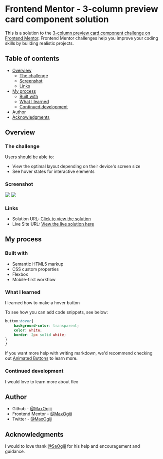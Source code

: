 # Frontend Mentor - 3-column preview card component solution

This is a solution to the [3-column preview card component challenge on Frontend Mentor](https://www.frontendmentor.io/challenges/3column-preview-card-component-pH92eAR2-). Frontend Mentor challenges help you improve your coding skills by building realistic projects. 

## Table of contents

- [Overview](#overview)
  - [The challenge](#the-challenge)
  - [Screenshot](#screenshot)
  - [Links](#links)
- [My process](#my-process)
  - [Built with](#built-with)
  - [What I learned](#what-i-learned)
  - [Continued development](#continued-development)
- [Author](#author)
- [Acknowledgments](#acknowledgments)

## Overview

### The challenge

Users should be able to:

- View the optimal layout depending on their device's screen size
- See hover states for interactive elements

### Screenshot

![](https://lh4.googleusercontent.com/5ho003ja2QueYFhcsWtM6a-3VeK6SpHzgkWVeR8ndnL-0ZtsIzOuOfSmS6wB5mZIj54=w2400)
![](https://lh3.googleusercontent.com/ReTZg0pWD7EPSzChzd1T5vo33qb7mmWvhP2FiEycfGiNrAWefgH2OJItOD1IRt0llYE=w2400)


### Links

- Solution URL: [Click to view the solution](https://github.com/MaxiTeddy/3-Column-Preview-Card)
- Live Site URL: [View the live solution here](https://3-column-preview-orpin.vercel.app/)

## My process

### Built with

- Semantic HTML5 markup
- CSS custom properties
- Flexbox
- Mobile-first workflow

### What I learned

I learned how to make a hover button

To see how you can add code snippets, see below:

```css
button:hover{
    background-color: transparent;
    color: white;
    border: 2px solid white;
}
}
```

If you want more help with writing markdown, we'd recommend checking out [Animated Buttons](https://www.w3schools.com/howto/howto_css_animate_buttons.asp) to learn more.


### Continued development

I would love to learn more about flex


## Author

- Github - [@MaxOgiji](https://github.com/MaxiTeddy)
- Frontend Mentor - [@MaxOgiji](https://www.frontendmentor.io/profile/MaxiTeddy)
- Twitter - [@MaxOgiji](https://www.twitter.com/MaxOgiji)


## Acknowledgments

I would to love thank [@SaOgiji](https://github.com/SaOgiji) for his help and encouragement and guidance.

